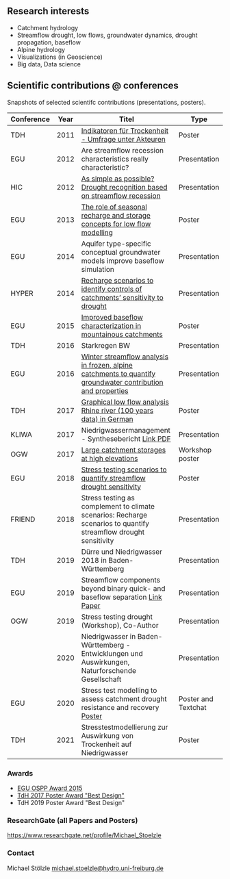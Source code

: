 ## Research interests
 * Catchment hydrology
 * Streamflow drought, low flows, groundwater dynamics, drought propagation, baseflow
 * Alpine hydrology
 * Visualizations (in Geoscience)
 * Big data, Data science

## Scientific contributions @ conferences
Snapshots of selected scientifc contributions (presentations, posters).


|  Conference |  Year | Titel  |  Type |
|---|---|---|---|
|  TDH | 2011  |  [Indikatoren für Trockenheit - Umfrage unter Akteuren](/tdh2011/readme.md) |  Poster |
|  EGU |  2012 |  Are streamflow recession characteristics really characteristic? |  Presentation |
| HIC  | 2012 | [As simple as possible? Drought recognition based on streamflow recession](/hic2012/) | Presentation | 
|  EGU | 2013  | [The role of seasonal recharge and storage concepts for low flow modelling](/egu2013/readme.md)   | Poster  |
| EGU  | 2014  | Aquifer type-specific conceptual groundwater models improve baseflow simulation  |  Presentation |
| HYPER | 2014 | [Recharge scenarios to identify controls of catchments’ sensitivity to drought](/hyper2014/) | Presentation|
| EGU  |  2015 | [Improved baseflow characterization in mountainous catchments](/egu2015/readme.md)  |  Poster |
| TDH  |  2016 | Starkregen BW  |  Presentation |
| EGU  |  2016 |  [Winter streamflow analysis in frozen, alpine catchments to quantify groundwater contribution and properties](/egu2016/readme.md) |  Presentation |
| TDH  |  2017 |  [Graphical low flow analysis Rhine river (100 years data) in German](/tdh2017/readme.md) | Poster  |
| KLIWA | 2017 | Niedrigwassermanagement - Synthesebericht [Link PDF](https://www.kliwa.de/_download/KLIWAHeft23.pdf) | Presentation |
|OGW | 2017 | [Large catchment storages at high elevations](/ogw2017/readme.md) | Workshop poster |
|  EGU |  2018 | [Stress testing scenarios to quantify streamflow drought sensitivity](/egu2018/readme.md)| Poster  |
|  FRIEND |  2018 | Stress testing as complement to climate scenarios: Recharge scenarios to quantify streamflow drought sensitivity | Presentation  |
|  TDH |  2019 | Dürre und Niedrigwasser 2018 in Baden-Württemberg | Presentation  |
|  EGU |  2019 | Streamflow components beyond binary quick- and baseflow separation [Link Paper](https://www.hydrol-earth-syst-sci-discuss.net/hess-2019-236/) | Presentation  |
|OGW | 2019| Stress testing drought (Workshop), Co-Author |Presentation |
||2020|Niedrigwasser in Baden-Württemberg - Entwicklungen und Auswirkungen, Naturforschende Gesellschaft |Presentation |
|EGU|2020|Stress test modelling to assess catchment drought resistance and recovery [Poster](https://presentations.copernicus.org/EGU2020/EGU2020-5046_presentation.pdf)|Poster and Textchat|
|  TDH |  2021 | Stresstestmodellierung zur Auswirkung von Trockenheit auf Niedrigwasser | Poster  |



### Awards
* [EGU OSPP Award 2015](https://www.egu.eu/awards-medals/ospp-award/2015/michael-stoelzle/)
* [TdH 2017 Poster Award "Best Design"](https://www.dhydrog.de/wp-content/uploads/2017/06/DHG-Aktuell_2017-Nr1.pdf)
* TdH 2019 Poster Award "Best Design"


### ResearchGate (all Papers and Posters)
https://www.researchgate.net/profile/Michael_Stoelzle

### Contact
Michael Stölzle
michael.stoelzle@hydro.uni-freiburg.de


